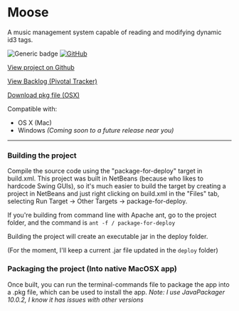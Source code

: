 # Moose
A music management system capable of reading and modifying dynamic id3 tags.

![Generic badge](https://img.shields.io/badge/version-1.1.3-brightgreen.svg)
[![GitHub](https://img.shields.io/github/license/mashape/apistatus.svg)]()

[View project on Github](https://www.github.com/mpfthprblmtq/moose)

[View Backlog (Pivotal Tracker)](https://www.pivotaltracker.com/n/projects/2194861)

[Download pkg file (OSX)](https://www.prblmtq.com/projects/moose/download)

Compatible with:
* OS X (Mac)
* Windows *(Coming soon to a future release near you)*

---

### Building the project

Compile the source code using the "package-for-deploy" target in build.xml.  This project was built in NetBeans (because who likes to hardcode Swing GUIs), so it's much easier to build the target by creating a project in NetBeans and just right clicking on build.xml in the "Files" tab, selecting Run Target -> Other Targets -> package-for-deploy.

If you're building from command line with Apache ant, go to the project folder, and the command is `ant -f / package-for-deploy`

Building the project will create an executable jar in the deploy folder.

(For the moment, I'll keep a current .jar file updated in the `deploy` folder)

### Packaging the project (Into native MacOSX app)

Once built, you can run the terminal-commands file to package the app into a .pkg file, which can be used to install the app.
*Note: I use JavaPackager 10.0.2, I know it has issues with other versions*